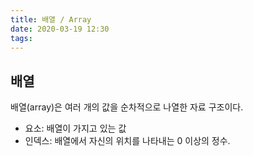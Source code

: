 ```yaml
---
title: 배열 / Array
date: 2020-03-19 12:30
tags:
---
```


## 배열

배열(array)은 여러 개의 값을 순차적으로 나열한 자료 구조이다.

- 요소: 배열이 가지고 있는 값
- 인덱스: 배열에서 자신의 위치를 나타내는 0 이상의 정수.
